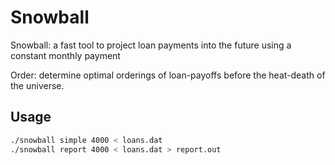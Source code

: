 Snowball
========

Snowball: a fast tool to project loan payments into the future using a
          constant monthly payment

Order:    determine optimal orderings of loan-payoffs before the
          heat-death of the universe.


Usage
-----

```sh
./snowball simple 4000 < loans.dat
./snowball report 4000 < loans.dat > report.out
```
